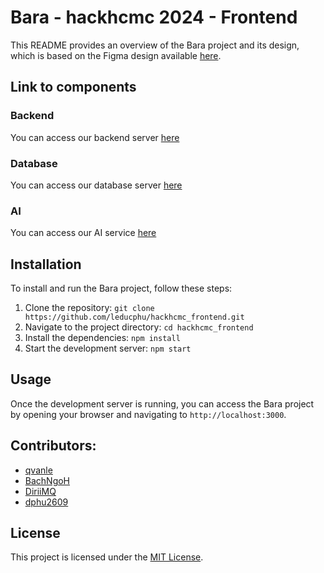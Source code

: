# Bara - hackhcmc 2024 - Frontend

This README provides an overview of the Bara project and its design, which is based on the Figma design available [here](https://www.figma.com/design/wRX32zv5mtt7gnkyB61iGY/AngelHack?node-id=33-4&t=Tq6jNWgWoyrl7ug0-0).

## Link to components

### Backend
You can access our backend server [here](https://github.com/AngelHack-APCS/hackhcmc_backend)

### Database
You can access our database server [here](https://github.com/AngelHack-APCS/hackhcmc_db)

### AI
You can access our AI service [here](https://github.com/AngelHack-APCS/hackhcmc_ai)

## Installation

To install and run the Bara project, follow these steps:

1. Clone the repository: `git clone https://github.com/leducphu/hackhcmc_frontend.git`
2. Navigate to the project directory: `cd hackhcmc_frontend`
3. Install the dependencies: `npm install`
4. Start the development server: `npm start`

## Usage

Once the development server is running, you can access the Bara project by opening your browser and navigating to `http://localhost:3000`.

## Contributors:

- [qvanle](https://github.com/qvanle)
- [BachNgoH](https://github.com/BachNgoH)
- [DiriiMQ](https://github.com/DiriiMQ)
- [dphu2609](https://github.com/dphu2609)

## License

This project is licensed under the [MIT License](LICENSE).

